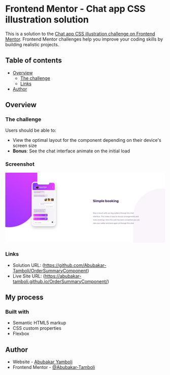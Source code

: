 # Frontend Mentor - Chat app CSS illustration solution

This is a solution to the [Chat app CSS illustration challenge on Frontend Mentor](https://www.frontendmentor.io/challenges/chat-app-css-illustration-O5auMkFqY). Frontend Mentor challenges help you improve your coding skills by building realistic projects. 

## Table of contents

- [Overview](https://github.com/Abubakar-Tamboli/OrderSummaryComponent)
  - [The challenge](https://www.frontendmentor.io/challenges/chat-app-css-illustration-O5auMkFqY)
  - [Links](https://github.com/Abubakar-Tamboli/OrderSummaryComponent)
- [Author](https://github.com/Abubakar-Tamboli)

## Overview

### The challenge

Users should be able to:

- View the optimal layout for the component depending on their device's screen size
- **Bonus**: See the chat interface animate on the initial load

### Screenshot

![](./images/screenshot.png)

### Links

- Solution URL: (https://github.com/Abubakar-Tamboli/OrderSummaryComponent)
- Live Site URL: (https://abubakar-tamboli.github.io/OrderSummaryComponent/)

## My process

### Built with

- Semantic HTML5 markup
- CSS custom properties
- Flexbox

## Author

- Website - [Abubakar Yamboli](https://github.com/Abubakar-Tamboli)
- Frontend Mentor - [@Abubakar-Tamboli](https://www.frontendmentor.io/profile/Abubakar-Tamboli)

